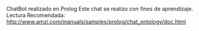 ChatBot realizado en Prolog 
Este chat se realizo con fines de aprendizaje.<br/>
Lectura Recomendada: http://www.amzi.com/manuals/samples/prolog/chat_ontology/doc.html



